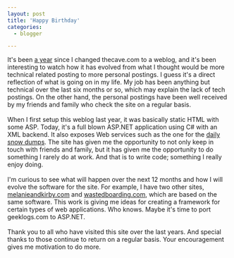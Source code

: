 ```yaml
---
layout: post
title: 'Happy Birthday'
categories:
  - blogger

---
```


It's been <a href="http://www.thecave.com/?xml/2002_03_01_archive.xml">a year</a> since I changed thecave.com to a weblog, and it's been interesting to watch how it has evolved from what I thought would be more technical related posting to more personal postings.  I guess it's a direct reflection of what is going on in my life.  My job has been anything but technical over the last six months or so, which may explain the lack of tech postings.  On the other hand, the personal postings have been well received by my friends and family who check the site on a regular basis.
<br />
<br />When I first setup this weblog last year, it was basically static HTML with some ASP.  Today, it's a full blown ASP.NET application using C# with an XML backend.  It also exposes Web services such as the one for the <a href="http://www.thecave.com/ws/snowreport.wsdl">daily snow dumps</a>.  The site has given me the opportunity to not only keep in touch with friends and family, but it has given me the opportunity to do something I rarely do at work.  And that is to write code; something I really enjoy doing.
<br />
<br />I'm curious to see what will happen over the next 12 months and how I will evolve the software for the site.  For example, I have two other sites, <a href="http://www.melanieandkirby.com/">melanieandkirby.com</a> and <a href="http://www.wastedboarding.com/">wastedboarding.com</a>, which are based on the same software.  This work is giving me ideas for creating a framework for certain types of web applications.  Who knows.  Maybe it's time to port geeklogs.com to ASP.NET.
<br />
<br />Thank you to all who have visited this site over the last years.  And special thanks to those continue to return on a regular basis.  Your encouragement gives me motivation to do more.
